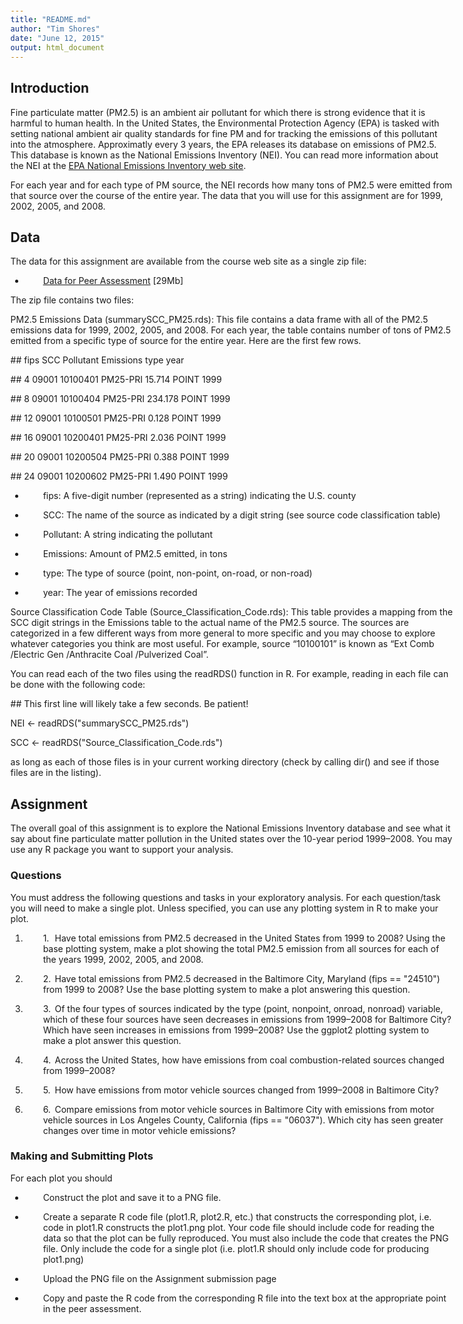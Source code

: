 ```yaml
---
title: "README.md"
author: "Tim Shores"
date: "June 12, 2015"
output: html_document
---
```


<body dir="ltr" style="max-width:8.5in;margin-top:0.7874in; margin-bottom:0.7874in; margin-left:0.7874in; margin-right:0.7874in; writing-mode:lr-tb; ">
<h2 class="Heading_20_2"><a id="a__Introduction"><span/></a>Introduction</h2>
<!--Next 'div' was a 'text:section'.-->
<div class="Sect1" id="evaluatedGroup-f5ff7c3e71d8f4ff">
<p class="Text_20_body">Fine particulate matter (PM2.5) is an ambient air pollutant for which there is strong evidence that it is harmful to human health. In the United States, the Environmental Protection Agency (EPA) is tasked with setting national ambient air quality standards for fine PM and for tracking the emissions of this pollutant into the atmosphere. Approximatly every 3 years, the EPA releases its database on emissions of PM2.5. This database is known as the National Emissions Inventory (NEI). You can read more information about the NEI at the <a href="http://www.epa.gov/ttn/chief/eiinformation.html">EPA National Emissions Inventory web site</a>.</p>
<p class="Text_20_body">For each year and for each type of PM source, the NEI records how many tons of PM2.5 were emitted from that source over the course of the entire year. The data that you will use for this assignment are for 1999, 2002, 2005, and 2008.</p>
<h2 class="Heading_20_2"><a id="a__Data"><span/></a>Data</h2>
<p class="Text_20_body">The data for this assignment are available from the course web site as a single zip file:</p>
<ul>
<li>
<p class="P1" style="margin-left:0.748cm;"><span class="Bullet_20_Symbols" style="display:block;float:left;min-width:0.4991cm;"></span><a href="https://d396qusza40orc.cloudfront.net/exdata%2Fdata%2FNEI_data.zip">Data for Peer Assessment</a> [29Mb] <span class="odfLiEnd"/> </p>
</li>
</ul>
<p class="Text_20_body">The zip file contains two files:</p>
<p class="Text_20_body">PM2.5 Emissions Data (<span class="Source_20_Text">summarySCC_PM25.rds</span>): This file contains a data frame with all of the PM2.5 emissions data for 1999, 2002, 2005, and 2008. For each year, the table contains number of <span class="T1">tons</span> of PM2.5 emitted from a specific type of source for the entire year. Here are the first few rows.</p>
<p class="Preformatted_20_Text"><span class="Source_20_Text">##     fips      SCC Pollutant Emissions  type year</span></p>
<p class="Preformatted_20_Text"><span class="Source_20_Text">## 4  09001 10100401  PM25-PRI    15.714 POINT 1999</span></p>
<p class="Preformatted_20_Text"><span class="Source_20_Text">## 8  09001 10100404  PM25-PRI   234.178 POINT 1999</span></p>
<p class="Preformatted_20_Text"><span class="Source_20_Text">## 12 09001 10100501  PM25-PRI     0.128 POINT 1999</span></p>
<p class="Preformatted_20_Text"><span class="Source_20_Text">## 16 09001 10200401  PM25-PRI     2.036 POINT 1999</span></p>
<p class="Preformatted_20_Text"><span class="Source_20_Text">## 20 09001 10200504  PM25-PRI     0.388 POINT 1999</span></p>
<p class="P5"><span class="Source_20_Text">## 24 09001 10200602  PM25-PRI     1.490 POINT 1999</span></p>
<ul>
<li>
<p class="P2" style="margin-left:0.748cm;"><span class="Bullet_20_Symbols" style="display:block;float:left;min-width:0.4991cm;"></span><span class="Source_20_Text">fips</span>: A five-digit number (represented as a string) indicating the U.S. county <span class="odfLiEnd"/> </p>
</li>
<li>
<p class="P2" style="margin-left:0.748cm;"><span class="Bullet_20_Symbols" style="display:block;float:left;min-width:0.4991cm;"></span><span class="Source_20_Text">SCC</span>: The name of the source as indicated by a digit string (see source code classification table)<span class="odfLiEnd"/> </p>
</li>
<li>
<p class="P2" style="margin-left:0.748cm;"><span class="Bullet_20_Symbols" style="display:block;float:left;min-width:0.4991cm;"></span><span class="Source_20_Text">Pollutant</span>: A string indicating the pollutant<span class="odfLiEnd"/> </p>
</li>
<li>
<p class="P2" style="margin-left:0.748cm;"><span class="Bullet_20_Symbols" style="display:block;float:left;min-width:0.4991cm;"></span><span class="Source_20_Text">Emissions</span>: Amount of PM2.5 emitted, in tons<span class="odfLiEnd"/> </p>
</li>
<li>
<p class="P2" style="margin-left:0.748cm;"><span class="Bullet_20_Symbols" style="display:block;float:left;min-width:0.4991cm;"></span><span class="Source_20_Text">type</span>: The type of source (point, non-point, on-road, or non-road)<span class="odfLiEnd"/> </p>
</li>
<li>
<p class="P2" style="margin-left:0.748cm;"><span class="Bullet_20_Symbols" style="display:block;float:left;min-width:0.4991cm;"></span><span class="Source_20_Text">year</span>: The year of emissions recorded<span class="odfLiEnd"/> </p>
</li>
</ul>
<p class="Text_20_body">Source Classification Code Table (<span class="Source_20_Text">Source_Classification_Code.rds</span>): This table provides a mapping from the SCC digit strings in the Emissions table to the actual name of the PM2.5 source. The sources are categorized in a few different ways from more general to more specific and you may choose to explore whatever categories you think are most useful. For example, source “10100101” is known as “Ext Comb /Electric Gen /Anthracite Coal /Pulverized Coal”.</p>
<p class="Text_20_body">You can read each of the two files using the <span class="Source_20_Text">readRDS()</span> function in R. For example, reading in each file can be done with the following code:</p>
    <p class="Preformatted_20_Text"><span class="Source_20_Text">## This first line will likely take a few seconds. Be patient!</span></p>
    <p class="Preformatted_20_Text"><span class="Source_20_Text">NEI &lt;- readRDS("summarySCC_PM25.rds")</span></p>
    <p class="P5"><span class="Source_20_Text">SCC &lt;- readRDS("Source_Classification_Code.rds")</span></p>
<p class="Text_20_body">as long as each of those files is in your current working directory (check by calling <span class="Source_20_Text">dir()</span> and see if those files are in the listing).</p>
<h2 class="Heading_20_2"><a id="a__Assignment"><span/></a>Assignment</h2>
<p class="Text_20_body">The overall goal of this assignment is to explore the National Emissions Inventory database and see what it say about fine particulate matter pollution in the United states over the 10-year period 1999–2008. You may use any R package you want to support your analysis.</p>
<h3 class="Heading_20_3"><a id="a__Questions"><span/></a>Questions</h3>
<p class="Text_20_body">You must address the following questions and tasks in your exploratory analysis. For each question/task you will need to make a single plot. Unless specified, you can use any plotting system in R to make your plot.</p>
<ol>
<li>
<p class="P3" style="margin-left:0.748cm;"><span class="Numbering_20_Symbols" style="display:block;float:left;min-width:0.4991cm;">1.</span>Have total emissions from PM2.5 decreased in the United States from 1999 to 2008? Using the <span class="T1">base</span> plotting system, make a plot showing the <span class="T2">total</span> PM2.5 emission from all sources for each of the years 1999, 2002, 2005, and 2008.<span class="odfLiEnd"/> </p>
</li>
<li>
<p class="P3" style="margin-left:0.748cm;"><span class="Numbering_20_Symbols" style="display:block;float:left;min-width:0.4991cm;">2.</span>Have total emissions from PM2.5 decreased in the <span class="T1">Baltimore City</span>, Maryland (<span class="Source_20_Text">fips == "24510"</span>) from 1999 to 2008? Use the <span class="T1">base</span> plotting system to make a plot answering this question.<span class="odfLiEnd"/> </p>
</li>
<li>
<p class="P3" style="margin-left:0.748cm;"><span class="Numbering_20_Symbols" style="display:block;float:left;min-width:0.4991cm;">3.</span>Of the four types of sources indicated by the <span class="Source_20_Text">type</span> (point, nonpoint, onroad, nonroad) variable, which of these four sources have seen decreases in emissions from 1999–2008 for <span class="T1">Baltimore City</span>? Which have seen increases in emissions from 1999–2008? Use the <span class="T1">ggplot2</span> plotting system to make a plot answer this question.<span class="odfLiEnd"/> </p>
</li>
<li>
<p class="P3" style="margin-left:0.748cm;"><span class="Numbering_20_Symbols" style="display:block;float:left;min-width:0.4991cm;">4.</span>Across the United States, how have emissions from coal combustion-related sources changed from 1999–2008?<span class="odfLiEnd"/> </p>
</li>
<li>
<p class="P3" style="margin-left:0.748cm;"><span class="Numbering_20_Symbols" style="display:block;float:left;min-width:0.4991cm;">5.</span>How have emissions from motor vehicle sources changed from 1999–2008 in <span class="T1">Baltimore City</span>? <span class="odfLiEnd"/> </p>
</li>
<li>
<p class="P3" style="margin-left:0.748cm;"><span class="Numbering_20_Symbols" style="display:block;float:left;min-width:0.4991cm;">6.</span>Compare emissions from motor vehicle sources in Baltimore City with emissions from motor vehicle sources in <span class="T1">Los Angeles County</span>, California (<span class="Source_20_Text">fips == "06037"</span>). Which city has seen greater changes over time in motor vehicle emissions?<span class="odfLiEnd"/> </p>
</li>
</ol>
<h3 class="Heading_20_3"><a id="a__Making_and_Submitting_Plots"><span/></a>Making and Submitting Plots</h3>
<p class="Text_20_body">For each plot you should</p>
<ul>
<li>
<p class="P4" style="margin-left:0.748cm;"><span class="Bullet_20_Symbols" style="display:block;float:left;min-width:0.4991cm;"></span>Construct the plot and save it to a <span class="T1">PNG file</span>.<span class="odfLiEnd"/> </p>
</li>
<li>
<p class="P4" style="margin-left:0.748cm;"><span class="Bullet_20_Symbols" style="display:block;float:left;min-width:0.4991cm;"></span>Create a separate R code file (<span class="Source_20_Text">plot1.R</span>, <span class="Source_20_Text">plot2.R</span>, etc.) that constructs the corresponding plot, i.e. code in plot1.R constructs the plot1.png plot. Your code file should include code for reading the data so that the plot can be fully reproduced. You must also include the code that creates the PNG file. Only include the code for a single plot (i.e. <span class="Source_20_Text">plot1.R</span> should only include code for producing <span class="Source_20_Text">plot1.png</span>)<span class="odfLiEnd"/> </p>
</li>
<li>
<p class="P4" style="margin-left:0.748cm;"><span class="Bullet_20_Symbols" style="display:block;float:left;min-width:0.4991cm;"></span>Upload the PNG file on the Assignment submission page<span class="odfLiEnd"/> </p>
</li>
<li>
<p class="P4" style="margin-left:0.748cm;"><span class="Bullet_20_Symbols" style="display:block;float:left;min-width:0.4991cm;"></span>Copy and paste the R code from the corresponding R file into the text box at the appropriate point in the peer assessment.<span class="odfLiEnd"/> </p>
</li>
</ul>
</div>
<p class="Standard"> </p>
</body>
</html>